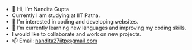- 👋 Hi, I’m Nandita Gupta
- Currently I am studying at IIT Patna.
- 👀 I’m interested in coding and developing websites.
- 🌱 I’m currently learning new languages and improving my coding skills.
- I would like to collaborate and work on new projects.
- 📫 Email: nandita27iitp@gmail.com

<!---
nandita27iitp/nandita27iitp is a ✨ special ✨ repository because its `README.md` (this file) appears on your GitHub profile.
You can click the Preview link to take a look at your changes.
--->
